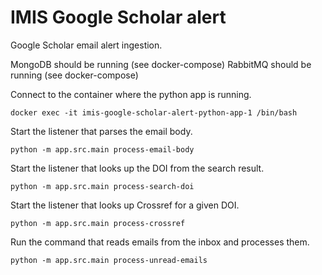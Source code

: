 # IMIS Google Scholar alert

Google Scholar email alert ingestion.

MongoDB should be running (see docker-compose)
RabbitMQ should be running (see docker-compose)

Connect to the container where the python app is running.
```
docker exec -it imis-google-scholar-alert-python-app-1 /bin/bash
```
Start the listener that parses the email body.
```
python -m app.src.main process-email-body
```
Start the listener that looks up the DOI from the search result.
```
python -m app.src.main process-search-doi
```
Start the listener that looks up Crossref for a given DOI.
```
python -m app.src.main process-crossref
```
Run the command that reads emails from the inbox and processes them.
```
python -m app.src.main process-unread-emails
```

